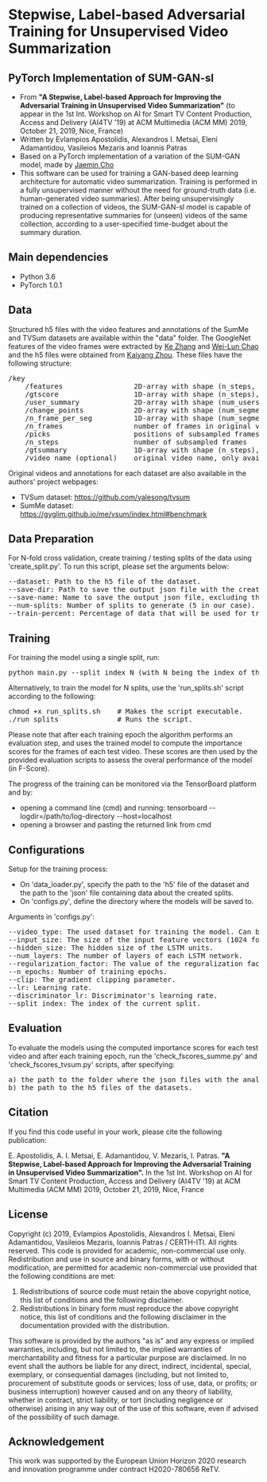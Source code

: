 # Stepwise, Label-based Adversarial Training for Unsupervised Video Summarization

## PyTorch Implementation of SUM-GAN-sl
- From **"A Stepwise, Label-based Approach for Improving the Adversarial Training in Unsupervised Video Summarization"** (to appear in the 1st Int. Workshop on AI for Smart TV Content Production, Access and Delivery (AI4TV '19) at ACM Multimedia (ACM MM) 2019, October 21, 2019, Nice, France)
- Written by Evlampios Apostolidis, Alexandros I. Metsai, Eleni Adamantidou, Vasileios Mezaris and Ioannis Patras
- Based on a PyTorch implementation of a variation of the SUM-GAN model, made by [Jaemin Cho](https://github.com/j-min)
- This software can be used for training a GAN-based deep learning architecture for automatic video summarization. Training is performed in a fully unsupervised manner without the need for ground-truth data (i.e. human-generated video summaries). After being unsupervisingly trained on a collection of videos, the SUM-GAN-sl model is capable of producing representative summaries for (unseen) videos of the same collection, according to a user-specified time-budget about the summary duration.

## Main dependencies
- Python  3.6
- PyTorch 1.0.1

## Data
Structured h5 files with the video features and annotations of the SumMe and TVSum datasets are available within the "data" folder. The GoogleNet features of the video frames were extracted by [Ke Zhang](https://github.com/kezhang-cs) and [Wei-Lun Chao](https://github.com/pujols) and the h5 files were obtained from [Kaiyang Zhou](https://github.com/KaiyangZhou/pytorch-vsumm-reinforce). These files have the following structure:
<pre>
/key
    /features                 2D-array with shape (n_steps, feature-dimension)
    /gtscore                  1D-array with shape (n_steps), stores ground truth improtance score (used for training, e.g. regression loss)
    /user_summary             2D-array with shape (num_users, n_frames), each row is a binary vector (used for test)
    /change_points            2D-array with shape (num_segments, 2), each row stores indices of a segment
    /n_frame_per_seg          1D-array with shape (num_segments), indicates number of frames in each segment
    /n_frames                 number of frames in original video
    /picks                    positions of subsampled frames in original video
    /n_steps                  number of subsampled frames
    /gtsummary                1D-array with shape (n_steps), ground truth summary provided by user (used for training, e.g. maximum likelihood)
    /video_name (optional)    original video name, only available for SumMe dataset
</pre>
Original videos and annotations for each dataset are also available in the authors' project webpages:
- TVSum dataset: https://github.com/yalesong/tvsum
- SumMe dataset: https://gyglim.github.io/me/vsum/index.html#benchmark

## Data Preparation
For N-fold cross validation, create training / testing splits of the data using 'create_split.py'. To run this script, please set the arguments below:
<pre>
--dataset: Path to the h5 file of the dataset.
--save-dir: Path to save the output json file with the created splits.
--save-name: Name to save the output json file, excluding the extension.
--num-splits: Number of splits to generate (5 in our case).
--train-percent: Percentage of data that will be used for training (80% in our case).
</pre>
## Training
For training the model using a single split, run:
<pre>
python main.py --split_index N (with N being the index of the split)
</pre>
Alternatively, to train the model for N splits, use the 'run_splits.sh' script according to the following:
<pre>
chmod +x run_splits.sh    # Makes the script executable.
./run_splits              # Runs the script.  
</pre>
Please note that after each training epoch the algorithm performs an evaluation step, and uses the trained model to compute the importance scores for the frames of each test video. These scores are then used by the provided evaluation scripts to assess the overal performance of the model (in F-Score).

The progress of the training can be monitored via the TensorBoard platform and by:
- opening a command line (cmd) and running: tensorboard --logdir=/path/to/log-directory --host=localhost
- opening a browser and pasting the returned link from cmd

## Configurations
Setup for the training process:

- On 'data_loader.py', specify the path to the 'h5' file of the dataset and the path to the 'json' file containing data about the created splits.
- On 'configs.py', define the directory where the models will be saved to.
    
Arguments in 'configs.py': 
<pre>
--video_type: The used dataset for training the model. Can be either 'TVSum' or 'SumMe'.
--input_size: The size of the input feature vectors (1024 for GoogLeNet features).
--hidden_size: The hidden size of the LSTM units.
--num_layers: The number of layers of each LSTM network.
--regularization_factor: The value of the reguralization factor (ranges from 0.0 to 1.0).
--n_epochs: Number of training epochs.
--clip: The gradient clipping parameter.
--lr: Learning rate.
--discriminator_lr: Discriminator's learning rate.
--split_index: The index of the current split.
</pre>
## Evaluation
To evaluate the models using the computed importance scores for each test video and after each training epoch, run the 'check_fscores_summe.py' and 'check_fscores_tvsum.py' scripts, after specifying:
<pre>
a) the path to the folder where the json files with the analysis results (i.e. frame-level importance scores) are stored
b) the path to the h5 files of the datasets.
</pre>
## Citation
If you find this code useful in your work, please cite the following publication:

E. Apostolidis, A. I. Metsai, E. Adamantidou, V. Mezaris, I. Patras. **"A Stepwise, Label-based Approach for Improving the Adversarial Training in Unsupervised Video Summarization".** In the 1st Int. Workshop on AI for Smart TV Content Production, Access and Delivery (AI4TV '19) at ACM Multimedia (ACM MM) 2019, October 21, 2019, Nice, France

## License
Copyright (c) 2019, Evlampios Apostolidis, Alexandros I. Metsai, Eleni Adamantidou, Vasileios Mezaris, Ioannis Patras / CERTH-ITI. All rights reserved. This code is provided for academic, non-commercial use only. Redistribution and use in source and binary forms, with or without modification, are permitted for academic non-commercial use provided that the following conditions are met:

1. Redistributions of source code must retain the above copyright notice, this list of conditions and the following disclaimer.
2. Redistributions in binary form must reproduce the above copyright notice, this list of conditions and the following disclaimer in the documentation provided with the distribution.

This software is provided by the authors "as is" and any express or implied warranties, including, but not limited to, the implied warranties of merchantability and fitness for a particular purpose are disclaimed. In no event shall the authors be liable for any direct, indirect, incidental, special, exemplary, or consequential damages (including, but not limited to, procurement of substitute goods or services; loss of use, data, or profits; or business interruption) however caused and on any theory of liability, whether in contract, strict liability, or tort (including negligence or otherwise) arising in any way out of the use of this software, even if advised of the possibility of such damage.

## Acknowledgement
This work was supported by the European Union Horizon 2020 research and innovation programme under contract H2020-780656 ReTV.
